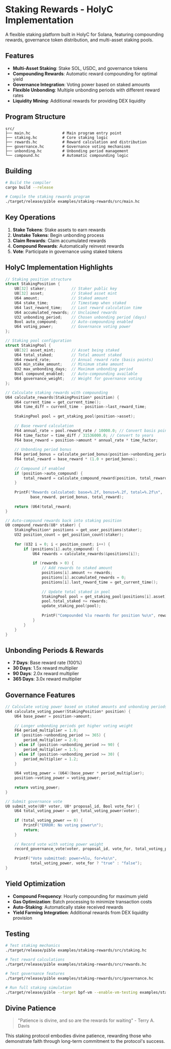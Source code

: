 # Staking Rewards - HolyC Implementation

A flexible staking platform built in HolyC for Solana, featuring compounding rewards, governance token distribution, and multi-asset staking pools.

## Features

- **Multi-Asset Staking**: Stake SOL, USDC, and governance tokens
- **Compounding Rewards**: Automatic reward compounding for optimal yield
- **Governance Integration**: Voting power based on staked amounts
- **Flexible Unbonding**: Multiple unbonding periods with different reward rates
- **Liquidity Mining**: Additional rewards for providing DEX liquidity

## Program Structure

```
src/
├── main.hc              # Main program entry point
├── staking.hc           # Core staking logic
├── rewards.hc           # Reward calculation and distribution
├── governance.hc        # Governance voting mechanisms
├── unbonding.hc         # Unbonding period management
└── compound.hc          # Automatic compounding logic
```

## Building

```bash
# Build the compiler
cargo build --release

# Compile the staking rewards program
./target/release/pible examples/staking-rewards/src/main.hc
```

## Key Operations

1. **Stake Tokens**: Stake assets to earn rewards
2. **Unstake Tokens**: Begin unbonding process
3. **Claim Rewards**: Claim accumulated rewards
4. **Compound Rewards**: Automatically reinvest rewards
5. **Vote**: Participate in governance using staked tokens

## HolyC Implementation Highlights

```c
// Staking position structure
struct StakingPosition {
    U8[32] staker;           // Staker public key
    U8[32] asset;            // Staked asset mint
    U64 amount;              // Staked amount
    U64 stake_time;          // Timestamp when staked
    U64 last_reward_time;    // Last reward calculation time
    U64 accumulated_rewards; // Unclaimed rewards
    U32 unbonding_period;    // Chosen unbonding period (days)
    Bool auto_compound;      // Auto-compounding enabled
    U64 voting_power;        // Governance voting power
};

// Staking pool configuration
struct StakingPool {
    U8[32] asset_mint;       // Asset being staked
    U64 total_staked;        // Total amount staked
    U64 reward_rate;         // Annual reward rate (basis points)
    U64 min_stake_amount;    // Minimum stake amount
    U32 max_unbonding_days;  // Maximum unbonding period
    Bool compound_enabled;   // Auto-compounding available
    U64 governance_weight;   // Weight for governance voting
};

// Calculate staking rewards with compounding
U64 calculate_rewards(StakingPosition* position) {
    U64 current_time = get_current_time();
    U64 time_diff = current_time - position->last_reward_time;
    
    StakingPool pool = get_staking_pool(position->asset);
    
    // Base reward calculation
    F64 annual_rate = pool.reward_rate / 10000.0; // Convert basis points
    F64 time_factor = time_diff / 31536000.0; // Convert to years
    F64 base_reward = position->amount * annual_rate * time_factor;
    
    // Unbonding period bonus
    F64 period_bonus = calculate_period_bonus(position->unbonding_period);
    F64 total_reward = base_reward * (1.0 + period_bonus);
    
    // Compound if enabled
    if (position->auto_compound) {
        total_reward = calculate_compound_reward(position, total_reward);
    }
    
    PrintF("Rewards calculated: base=%.2f, bonus=%.2f, total=%.2f\n",
           base_reward, period_bonus, total_reward);
    
    return (U64)total_reward;
}

// Auto-compound rewards back into staking position
U0 compound_rewards(U8* staker) {
    StakingPosition* positions = get_user_positions(staker);
    U32 position_count = get_position_count(staker);
    
    for (U32 i = 0; i < position_count; i++) {
        if (positions[i].auto_compound) {
            U64 rewards = calculate_rewards(&positions[i]);
            
            if (rewards > 0) {
                // Add rewards to staked amount
                positions[i].amount += rewards;
                positions[i].accumulated_rewards = 0;
                positions[i].last_reward_time = get_current_time();
                
                // Update total staked in pool
                StakingPool pool = get_staking_pool(positions[i].asset);
                pool.total_staked += rewards;
                update_staking_pool(pool);
                
                PrintF("Compounded %lu rewards for position %u\n", rewards, i);
            }
        }
    }
}
```

## Unbonding Periods & Rewards

- **7 Days**: Base reward rate (100%)
- **30 Days**: 1.5x reward multiplier  
- **90 Days**: 2.0x reward multiplier
- **365 Days**: 3.0x reward multiplier

## Governance Features

```c
// Calculate voting power based on staked amounts and unbonding periods
U64 calculate_voting_power(StakingPosition* position) {
    U64 base_power = position->amount;
    
    // Longer unbonding periods get higher voting weight
    F64 period_multiplier = 1.0;
    if (position->unbonding_period >= 365) {
        period_multiplier = 2.0;
    } else if (position->unbonding_period >= 90) {
        period_multiplier = 1.5;
    } else if (position->unbonding_period >= 30) {
        period_multiplier = 1.2;
    }
    
    U64 voting_power = (U64)(base_power * period_multiplier);
    position->voting_power = voting_power;
    
    return voting_power;
}

// Submit governance vote
U0 submit_vote(U8* voter, U8* proposal_id, Bool vote_for) {
    U64 total_voting_power = get_total_voting_power(voter);
    
    if (total_voting_power == 0) {
        PrintF("ERROR: No voting power\n");
        return;
    }
    
    // Record vote with voting power weight
    record_governance_vote(voter, proposal_id, vote_for, total_voting_power);
    
    PrintF("Vote submitted: power=%lu, for=%s\n", 
           total_voting_power, vote_for ? "true" : "false");
}
```

## Yield Optimization

- **Compound Frequency**: Hourly compounding for maximum yield
- **Gas Optimization**: Batch processing to minimize transaction costs  
- **Auto-Staking**: Automatically stake received rewards
- **Yield Farming Integration**: Additional rewards from DEX liquidity provision

## Testing

```bash
# Test staking mechanics
./target/release/pible examples/staking-rewards/src/staking.hc

# Test reward calculations
./target/release/pible examples/staking-rewards/src/rewards.hc

# Test governance features
./target/release/pible examples/staking-rewards/src/governance.hc

# Run full staking simulation
./target/release/pible --target bpf-vm --enable-vm-testing examples/staking-rewards/src/main.hc
```

## Divine Patience

> "Patience is divine, and so are the rewards for waiting" - Terry A. Davis

This staking protocol embodies divine patience, rewarding those who demonstrate faith through long-term commitment to the protocol's success.